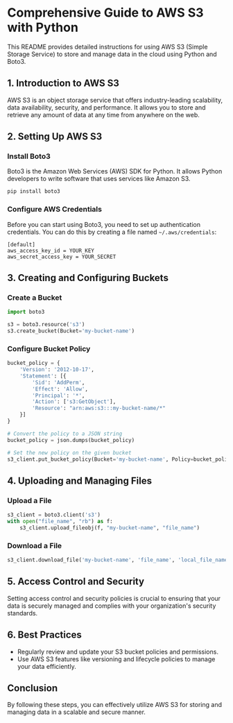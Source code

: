 # Comprehensive Guide to AWS S3 with Python

This README provides detailed instructions for using AWS S3 (Simple Storage Service) to store and manage data in the cloud using Python and Boto3.

## 1. Introduction to AWS S3

AWS S3 is an object storage service that offers industry-leading scalability, data availability, security, and performance. It allows you to store and retrieve any amount of data at any time from anywhere on the web.

## 2. Setting Up AWS S3

### Install Boto3

Boto3 is the Amazon Web Services (AWS) SDK for Python. It allows Python developers to write software that uses services like Amazon S3.

```bash
pip install boto3
```

### Configure AWS Credentials

Before you can start using Boto3, you need to set up authentication credentials. You can do this by creating a file named `~/.aws/credentials`:

```plaintext
[default]
aws_access_key_id = YOUR_KEY
aws_secret_access_key = YOUR_SECRET
```

## 3. Creating and Configuring Buckets

### Create a Bucket

```python
import boto3

s3 = boto3.resource('s3')
s3.create_bucket(Bucket='my-bucket-name')
```

### Configure Bucket Policy

```python
bucket_policy = {
    'Version': '2012-10-17',
    'Statement': [{
        'Sid': 'AddPerm',
        'Effect': 'Allow',
        'Principal': '*',
        'Action': ['s3:GetObject'],
        'Resource': "arn:aws:s3:::my-bucket-name/*"
    }]
}

# Convert the policy to a JSON string
bucket_policy = json.dumps(bucket_policy)

# Set the new policy on the given bucket
s3_client.put_bucket_policy(Bucket='my-bucket-name', Policy=bucket_policy)
```

## 4. Uploading and Managing Files

### Upload a File

```python
s3_client = boto3.client('s3')
with open("file_name", "rb") as f:
    s3_client.upload_fileobj(f, "my-bucket-name", "file_name")
```

### Download a File

```python
s3_client.download_file('my-bucket-name', 'file_name', 'local_file_name')
```

## 5. Access Control and Security

Setting access control and security policies is crucial to ensuring that your data is securely managed and complies with your organization's security standards.

## 6. Best Practices

- Regularly review and update your S3 bucket policies and permissions.
- Use AWS S3 features like versioning and lifecycle policies to manage your data efficiently.

## Conclusion

By following these steps, you can effectively utilize AWS S3 for storing and managing data in a scalable and secure manner.
